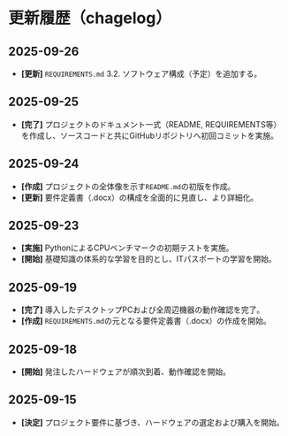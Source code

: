 # 更新履歴（chagelog）
## 2025-09-26 
- **[更新]** `REQUIREMENTS.md` 3.2. ソフトウェア構成（予定）を追加する。

## 2025-09-25
- **[完了]** プロジェクトのドキュメント一式（README, REQUIREMENTS等）を作成し、ソースコードと共にGitHubリポジトリへ初回コミットを実施。

## 2025-09-24
- **[作成]** プロジェクトの全体像を示す`README.md`の初版を作成。
- **[更新]** 要件定義書（.docx）の構成を全面的に見直し、より詳細化。

## 2025-09-23
- **[実施]** PythonによるCPUベンチマークの初期テストを実施。
- **[開始]** 基礎知識の体系的な学習を目的とし、ITパスポートの学習を開始。

## 2025-09-19
- **[完了]** 導入したデスクトップPCおよび全周辺機器の動作確認を完了。
- **[作成]** `REQUIREMENTS.md`の元となる要件定義書（.docx）の作成を開始。

## 2025-09-18
- **[開始]** 発注したハードウェアが順次到着、動作確認を開始。

## 2025-09-15
- **[決定]** プロジェクト要件に基づき、ハードウェアの選定および購入を開始。